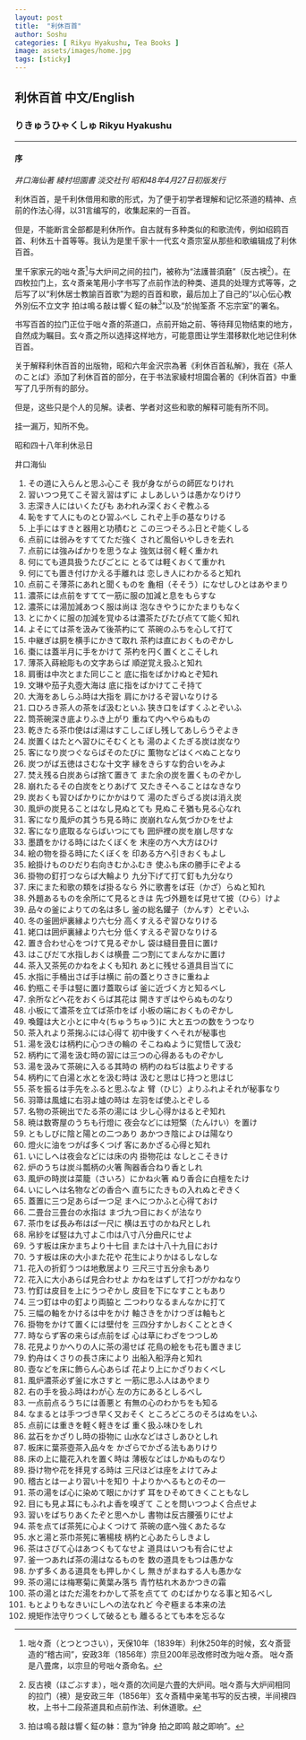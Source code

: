 ```yaml
---
layout: post
title:  "利休百首"
author: Soshu
categories: [ Rikyu Hyakushu, Tea Books ]
image: assets/images/home.jpg
tags: [sticky]
---
```


## 利休百首 中文/English

### りきゅうひゃくしゅ Rikyu Hyakushu

----

#### 序

*井口海仙著 綾村坦園書 淡交社刊 昭和48年4月27日初版发行*

利休百首，是千利休借用和歌的形式，为了便于初学者理解和记忆茶道的精神、点前的作法心得，以31言编写的，收集起来的一百首。

但是，不能断言全部都是利休所作。自古就有多种类似的和歌流传，例如绍鸥百首、利休五十首等等。我认为是里千家十一代玄々斎宗室从那些和歌编辑成了利休百首。

里千家家元的咄々斎[^1]与大炉间之间的拉门，被称为“法護普須磨”（反古襖[^2]）。在四枚拉门上，玄々斎亲笔用小字书写了点前作法的种类、道具的处理方式等等，之后写了以“利休居士教諭百首歌”为题的百首和歌，最后加上了自己的“以心伝心教外別伝不立文字 拍は鳴る敲は響く鉦の躰[^3]”以及“於抛筌斎 不忘宗室”的署名。

书写百首的拉门正位于咄々斎的茶道口，点前开始之前、等待拜见物结束的地方，自然成为瞩目。玄々斎之所以选择这样地方，可能意图让学生潜移默化地记住利休百首。

关于解释利休百首的出版物，昭和六年金沢宗為著《利休百首私解》，我在《茶人のことば》添加了利休百首的部分，在于书法家綾村坦園合著的《利休百首》中重写了几乎所有的部分。

但是，这些只是个人的见解。读者、学者对这些和歌的解释可能有所不同。

挂一漏万，知所不免。

昭和四十八年利休忌日

井口海仙

[^1]: 咄々斎（とつとつさい），天保10年（1839年）利休250年的时候，玄々斎营造的“稽古间”，安政3年（1856年）宗旦200年忌改修时改为咄々斎。 咄々斎是八畳席，以宗旦的号咄々斎命名。

[^2]: 反古襖（ほごぶすま），咄々斎的次间是六畳的大炉间。咄々斎与大炉间相同的拉门（襖）是安政三年（1856年）玄々斎精中亲笔书写的反古襖，半间襖四枚，上书十二段茶道具和点前作法、利休道歌。

[^3]: 拍は鳴る敲は響く鉦の躰：意为“钟身 拍之即鸣 敲之即响”。


1. その道に入らんと思ふ心こそ 我が身ながらの師匠なりけれ
2. 習いつつ見てこそ習え習はずに よしあしいうは愚かなりけり
3. 志深き人にはいくたびも あわれみ深くおくぞ教ふる
4. 恥をすて人にものとひ習ふべし これぞ上手の基なりける
5. 上手にはすきと器用と功積むと この三つそろふ日とぞ能くしる
6. 点前には弱みをすててただ強く されど風俗いやしきを去れ
7. 点前には強みばかりを思うなよ 強気は弱く軽く重かれ
8. 何にても道具扱うたびごとに とるては軽くおくて重かれ
9. 何にても置き付けかえる手離れは 恋しき人にわかるると知れ
10. 点前こそ薄茶にあれと聞くものを 麁相（そそう）になせしひとはあやまり
11. 濃茶には点前をすてて一筋に服の加減と息をもらすな
12. 濃茶には湯加減あつく服は尚ほ 泡なきやうにかたまりもなく
13. とにかくに服の加減を覚ゆるは濃茶たびたび点てて能く知れ
14. よそにては茶を汲みて後茶杓にて 茶碗のふちを心して打て
15. 中継ぎは胴を横手にかきて取れ 茶杓は直におくものぞかし
16. 棗には蓋半月に手をかけて 茶杓を円く置くとこそしれ
17. 薄茶入蒔絵彫もの文字あらば 順逆覚え扱ふと知れ
18. 肩衝は中次とまた同じこと 底に指をばかけぬとぞ知れ
19. 文琳や茄子丸壺大海は 底に指をばかけてこそ持て
20. 大海をあしらふ時は大指を 肩にかけるぞ習いなりける
21. 口ひろき茶人の茶をば汲むといふ 狭き口をばすくふとぞいふ
22. 筒茶碗深き底よりふき上がり 重ねて内へやらぬもの
23. 乾きたる茶巾使はば湯はすこしこぼし残してあしらうぞよき
24. 炭置くはたとへ習ひにそむくとも 湯のよくたぎる炭は炭なり
25. 客になり炭つぐならばそのたびに 薫物などはくべぬことなり
26. 炭つがば五徳はさむな十文字 縁をきらすな釣合いをみよ
27. 焚え残る白炭あらば捨て置きて また余の炭を置くものぞかし
28. 崩れたるその白炭をとりあげて 又たきそへることはなきなり
29. 炭おくも習ひばかりにかかはりて 湯のたぎらざる炭は消え炭
30. 風炉の炭見ることはなし見ぬとても 見ぬこそ猶も見る心なれ
31. 客になり風炉の其うち見る時に 炭崩れなん気づかひをせよ
32. 客になり底取るならばいつにても 囲炉裡の炭を崩し尽すな
33. 墨蹟をかける時にはたくぼくを 末座の方へ大方はひけ
34. 絵の物を掛る時にたくぼくを 印ある方へ引きおくもよし
35. 絵掛けものひだり右向きむかふむき 使ふも床の勝手にぞよる
36. 掛物の釘打つならば大輪より 九分下げて打て釘も九分なり
37. 床にまた和歌の類をば掛るなら 外に歌書をば荘（かざ）らぬと知れ
38. 外題あるものを余所にて見るときは 先づ外題をば見せて披（ひら）けよ
39. 品々の釜によりての名は多し 釜の総名鑵子（かんす）とぞいふ
40. 冬の釜囲炉裏縁より六七分 高くすえるぞ習ひなりける
41. 姥口は囲炉裏縁より六七分 低くすえるぞ習ひなりける
42. 置き合わせ心をつけて見るぞかし 袋は縫目畳目に置け
43. はこびだて水指しおくは横畳 二つ割にてまんなかに置け
44. 茶入又茶筅のかねをよくも知れ あとに残せる道具目当てに
45. 水指に手桶出さば手は横に 前の蓋とりさきに重ねよ
46. 釣瓶こそ手は竪に置け蓋取らば 釜に近づく方と知るべし
47. 余所などへ花をおくらば其花は 開きすぎはやらぬものなり
48. 小板にて濃茶を立てば茶巾をば 小板の端におくものぞかし
49. 喚鐘は大と小とに中々(ちゅうちゅう)に 大と五つの数をうつなり
50. 茶入れより茶掬ふには心得て 初中後すくへそれが秘事也
51. 湯を汲むは柄杓に心つきの輪の そこねぬように覚悟して汲む
52. 柄杓にて湯を汲む時の習には三つの心得あるものぞかし
53. 湯を汲みて茶碗に入るる其時の 柄杓のねぢは肱よりぞする
54. 柄杓にて白湯と水とを汲む時は 汲むと思はじ持つと思はじ
55. 茶を振るは手先をふると思ふなよ 臂（ひじ）よりふれよそれが秘事なり
56. 羽箒は風爐に右羽よ爐の時は 左羽をば使ふとぞしる
57. 名物の茶碗出でたる茶の湯には 少し心得かはるとぞ知れ
58. 暁は数寄屋のうちも行燈に 夜会などには短檠（たんけい）を置け
59. ともしびに陰と陽との二つあり あかつき陰によひは陽なり
60. 燈火に油をつがば多くつげ 客にあかざる心得と知れ
61. いにしへは夜会などには床の内 掛物花は なしとこそきけ
62. 炉のうちは炭斗瓢柄の火箸 陶器香合ねり香としれ
63. 風炉の時炭は菜籠（さいろ）にかね火箸 ぬり香合に白檀をたけ
64. いにしへは名物などの香合へ 直ちにたきもの入れぬとぞきく
65. 蓋置に三つ足あらば一つ足 まへにつかふと心得ておけ
66. 二畳台三畳台の水指は まづ九つ目におくが法なり
67. 茶巾をば長み布はば一尺に 横は五寸のかね尺としれ
68. 帛紗をば竪は九寸よこ巾は八寸八分曲尺にせよ
69. うす板は床かまちより十七目 または十八十九目におけ
70. うす板は床の大小また花や 花生によりかはるしなしな
71. 花入の折釘うつは地敷居より 三尺三寸五分余もあり
72. 花入に大小あらば見合わせよ かねをはずして打つがかねなり
73. 竹釘は皮目を上にうつぞかし 皮目を下になすこともあり
74. 三つ釘は中の釘より両脇と 二つわりなるまんなかに打て
75. 三幅の軸をかけるは中をかけ 軸さきをかけつぎは軸もと
76. 掛物をかけて置くには壁付を 三四分すかしおくことときく
77. 時ならず客の来らば点前をば 心は草にわざをつつしめ
78. 花見よりかへりの人に茶の湯せば 花鳥の絵をも花も置きまじ
79. 釣舟はくさりの長さ床により 出船入船浮舟と知れ
80. 壺などを床に飾らん心あらば 花より上にかざりおくべし
81. 風炉濃茶必ず釜に水さすと 一筋に思ふ人はあやまり
82. 右の手を扱ふ時はわが心 左の方にあるとしるべし
83. 一点前点るうちには善悪と 有無の心のわかちをも知る
84. なまるとは手つづき早く又おそく ところどころのそろはぬをいふ
85. 点前には重きを軽く軽きをば 重く扱ふ味ひをしれ
86. 盆石をかざりし時の掛物に 山水などはさしあひとしれ
87. 板床に葉茶壺茶入品々を かざらでかざる法もありけり
88. 床の上に籠花入れを置く時は 薄板などはしかぬものなり
89. 掛け物や花を拝見する時は 三尺ほどは座をよけてみよ
90. 稽古とは一より習い十を知り 十よりかへるもとのその一
91. 茶の湯をば心に染めて眼にかけず 耳をひそめてきくこともなし
92. 目にも見よ耳にもふれよ香を嗅ぎて ことを問いつつよく合点せよ
93. 習いをばちりあくたぞと思へかし 書物は反古腰張りにせよ
94. 茶を点てば茶筅に心よくつけて 茶碗の底へ強くあたるな
95. 水と湯と茶巾茶筅に箸楊枝 柄杓と心あたらしきよし
96. 茶はさびて心はあつくもてなせよ 道具はいつも有合にせよ
97. 釜一つあれば茶の湯はなるものを 数の道具をもつは愚かな
98. かず多くある道具をも押しかくし 無きがまねする人も愚かな
99. 茶の湯には梅寒菊に黄葉み落ち 青竹枯れ木あかつきの霜
100. 茶の湯とはただ湯をわかして茶を点てて のむばかりなる事と知るべし
101. もとよりもなきいにしへの法なれど 今ぞ極まる本来の法
102. 規矩作法守りつくして破るとも 離るるとても本を忘るな
